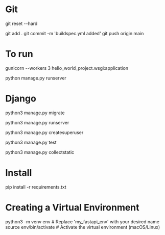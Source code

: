 




# Git
git reset --hard

git add .
git commit -m 'buildspec.yml added'
git push origin main







# To run
gunicorn --workers 3 hello_world_project.wsgi:application

python manage.py runserver




# Django
python3 manage.py migrate 

python3 manage.py runserver

python3 manage.py createsuperuser

python3 manage.py test

python3 manage.py collectstatic




# Install
pip install -r requirements.txt



# Creating a Virtual Environment
python3 -m venv env  # Replace 'my_fastapi_env' with your desired name
source env/bin/activate  # Activate the virtual environment (macOS/Linux)





